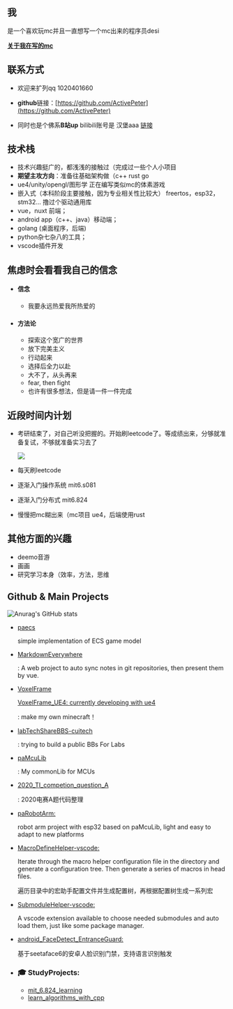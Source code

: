 ## 我

是一个喜欢玩mc并且一直想写一个mc出来的程序员desi

**[关于我在写的mc](https://github.com/ActivePeter/VoxelFrame_UE4)**

## 联系方式

- 欢迎来扩列qq 1020401660

- **github**链接：[https://github.com/ActivePeter](https://github.com/ActivePeter)

- 同时也是个佛系**B站up**   bilibili账号是 汉堡aaa  [链接][1]

## 技术栈

- 技术兴趣挺广的，都浅浅的接触过（完成过一些个人小项目
- **期望主攻方向**：准备往基础架构做（c++ rust go
- ue4/unity/opengl/图形学 正在编写类似mc的体素游戏
- 嵌入式（本科阶段主要接触，因为专业相关性比较大） freertos，esp32，stm32... 撸过个驱动通用库
- vue，nuxt 前端；
- android app（c++、java）移动端；
- golang (桌面程序，后端)
- python杂七杂八的工具；
- vscode插件开发

## 焦虑时会看看我自己的信念

- #### 信念

  - 我要永远热爱我所热爱的

- #### 方法论

  - 探索这个宽广的世界
  - 放下完美主义
  - 行动起来
  - 选择后全力以赴
  - 大不了，从头再来
  - fear, then fight
  - 也许有很多想法，但是请一件一件完成

## 近段时间内计划

- 考研结束了，对自己听没把握的。开始刷leetcode了。等成绩出来，分够就准备复试，不够就准备实习去了

  ![](https://hanbaoaaa.xyz/tuchuang/images/2021/07/28/QQ20210728222408.gif)

- 每天刷leetcode

- 逐渐入门操作系统 mit6.s081

- 逐渐入门分布式 mit6.824

- 慢慢把mc糊出来（mc项目 ue4，后端使用rust

## 其他方面的兴趣

- deemo音游
- 画画
- 研究学习本身（效率，方法，思维

[1]: https://space.bilibili.com/268164490



## Github & Main Projects

![Anurag's GitHub stats](https://github-readme-stats.vercel.app/api?username=ActivePeter)

- [paecs](https://github.com/ActivePeter/paecs)

  simple implementation of ECS game model 

- [MarkdownEverywhere](https://github.com/ActivePeter/MarkdownEverywhere)

  : A web project to auto sync notes in git repositories, then present them by vue.

- [VoxelFrame](https://github.com/ActivePeter/VoxelFrame)

  [VoxelFrame_UE4: currently developing with ue4](https://github.com/ActivePeter/VoxelFrame_UE4)

  : make my own minecraft！

- [labTechShareBBS-cuitech](https://github.com/ActivePeter/labTechShareBBS-cuitech)

  : trying to build a public BBs For Labs

- [paMcuLib](https://github.com/ActivePeter/paMcuLib)

  : My commonLib for MCUs 

- [2020_TI_competion_question_A](https://github.com/ActivePeter/2020_TI_competion_question_A)

  : 2020电赛A题代码整理

- [paRobotArm:](https://github.com/ActivePeter/paRobotArm)

  robot arm project with esp32 based on paMcuLib, light and easy to adapt to new platforms 

- [MacroDefineHelper-vscode:](https://github.com/ActivePeter/MacroDefineHelper-vscode)

  Iterate through the macro helper configuration file in the directory and generate a configuration tree. Then generate a series of macros in head files.

  遍历目录中的宏助手配置文件并生成配置树，再根据配置树生成一系列宏 

- [SubmoduleHelper-vscode:](https://github.com/ActivePeter/SubmoduleHelper-vscode)

  A vscode extension available to choose needed submodules and auto load them, just like some package manager. 

- [android_FaceDetect_EntranceGuard:](https://github.com/ActivePeter/android_FaceDetect_EntranceGuard)

  基于seetaface6的安卓人脸识别门禁，支持语言识别触发 

- ### 🎓 StudyProjects:

  - [mit_6.824_learning](https://github.com/ActivePeter/mit_6.824_learning)
  - [learn_algorithms_with_cpp](https://github.com/ActivePeter/study_algorithms_with_cpp)
